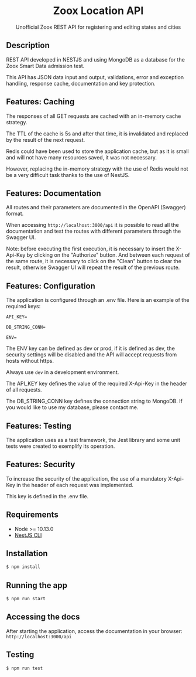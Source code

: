 <h1 align="center">
  Zoox Location API
</h1>

<p align="center">Unofficial Zoox REST API for registering and editing states and cities</p>

## Description

REST API developed in NESTJS and using MongoDB as a database for the Zoox Smart Data admission test.

This API has JSON data input and output, validations, error and exception handling, response cache, documentation and key protection.

## Features: Caching

The responses of all GET requests are cached with an in-memory cache strategy.

The TTL of the cache is 5s and after that time, it is invalidated and replaced by the result of the next request.

Redis could have been used to store the application cache, but as it is small and will not have many resources saved, it was not necessary.

However, replacing the in-memory strategy with the use of Redis would not be a very difficult task thanks to the use of NestJS.

## Features: Documentation

All routes and their parameters are documented in the OpenAPI (Swagger) format.

When accessing `http://localhost:3000/api` it is possible to read all the documentation and test the routes with different parameters through the Swagger UI.

Note: before executing the first execution, it is necessary to insert the X-Api-Key by clicking on the "Authorize" button. And between each request of the same route, it is necessary to click on the "Clean" button to clear the result, otherwise Swagger UI will repeat the result of the previous route.


## Features: Configuration

The application is configured through an .env file. Here is an example of the required keys:

```
API_KEY=

DB_STRING_CONN=

ENV=
```

The ENV key can be defined as dev or prod, if it is defined as dev, the security settings will be disabled and the API will accept requests from hosts without https.

Always use `dev` in a development environment.

The API_KEY key defines the value of the required X-Api-Key in the header of all requests.

The DB_STRING_CONN key defines the connection string to MongoDB. If you would like to use my database, please contact me.

## Features: Testing

The application uses as a test framework, the Jest library and some unit tests were created to exemplify its operation.

## Features: Security

To increase the security of the application, the use of a mandatory X-Api-Key in the header of each request was implemented.

This key is defined in the .env file.

## Requirements

* Node >= 10.13.0
* [NestJS CLI](https://docs.nestjs.com/cli/overview)

## Installation

```bash
$ npm install
```

## Running the app

```bash
$ npm run start
```

## Accessing the docs

After starting the application, access the documentation in your browser: `http://localhost:3000/api`

## Testing

```bash
$ npm run test
```
